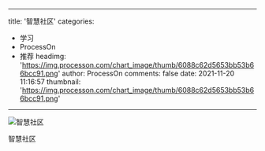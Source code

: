 
---
title: '智慧社区'
categories: 
 - 学习
 - ProcessOn
 - 推荐
headimg: 'https://img.processon.com/chart_image/thumb/6088c62d5653bb53b66bcc91.png'
author: ProcessOn
comments: false
date: 2021-11-20 11:16:57
thumbnail: 'https://img.processon.com/chart_image/thumb/6088c62d5653bb53b66bcc91.png'
---

<div>   
<img class="thumb" alt="智慧社区" src="https://img.processon.com/chart_image/thumb/6088c62d5653bb53b66bcc91.png" referrerpolicy="no-referrer">
<p>智慧社区</p>  
</div>
            